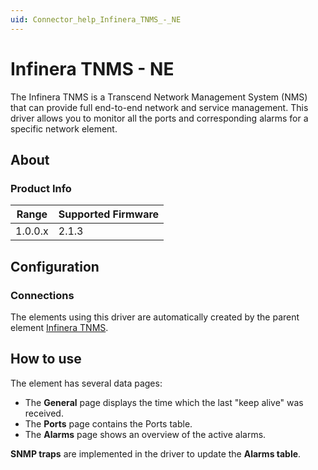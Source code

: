 ```yaml
---
uid: Connector_help_Infinera_TNMS_-_NE
---
```


# Infinera TNMS - NE

The Infinera TNMS is a Transcend Network Management System (NMS) that can provide full end-to-end network and service management. This driver allows you to monitor all the ports and corresponding alarms for a specific network element.

## About

### Product Info

| **Range** | **Supported Firmware** |
|-----------|------------------------|
| 1.0.0.x   | 2.1.3                  |

## Configuration

### Connections

The elements using this driver are automatically created by the parent element [Infinera TNMS](xref:Connector_help_Infinera_TNMS).

## How to use

The element has several data pages:

- The **General** page displays the time which the last "keep alive" was received.
- The **Ports** page contains the Ports table.
- The **Alarms** page shows an overview of the active alarms.

**SNMP traps** are implemented in the driver to update the **Alarms table**.
